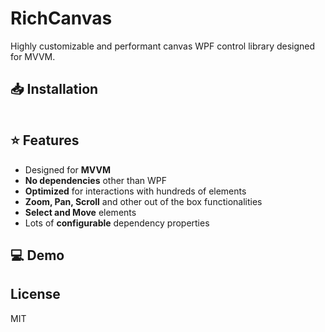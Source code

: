 # RichCanvas

Highly customizable and performant canvas WPF control library designed for MVVM.

## 📥 Installation

```sh
```

## ⭐ Features

- Designed for **MVVM**
- **No dependencies** other than WPF
- **Optimized** for interactions with hundreds of elements
- **Zoom, Pan, Scroll** and other out of the box functionalities
- **Select and Move** elements
- Lots of **configurable** dependency properties

## 💻 Demo


## License

MIT
